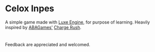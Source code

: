 # Celox Inpes
A simple game made with [Luxe Engine](http://luxeengine.com/), for purpose of learning. Heavily inspired by [ABAGames'](http://www.asahi-net.or.jp/~cs8k-cyu/) [Charge Rush](http://abagames.sakura.ne.jp/html5/cr/).

# 

Feedback are appreciated and welcomed.